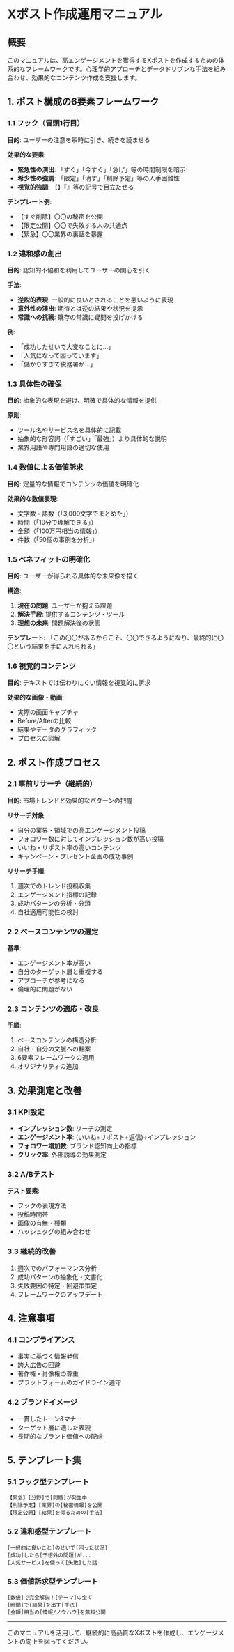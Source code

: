 # Xポスト作成運用マニュアル

## 概要
このマニュアルは、高エンゲージメントを獲得するXポストを作成するための体系的なフレームワークです。心理学的アプローチとデータドリブンな手法を組み合わせ、効果的なコンテンツ作成を支援します。

## 1. ポスト構成の6要素フレームワーク

### 1.1 フック（冒頭1行目）
**目的**: ユーザーの注意を瞬時に引き、続きを読ませる

**効果的な要素**:
- **緊急性の演出**: 「すぐ」「今すぐ」「急げ」等の時間制限を暗示
- **希少性の強調**: 「限定」「消す」「削除予定」等の入手困難性
- **視覚的強調**: 【】『』等の記号で目立たせる

**テンプレート例**:
- 【すぐ削除】〇〇の秘密を公開
- 【限定公開】〇〇で失敗する人の共通点
- 【緊急】〇〇業界の裏話を暴露

### 1.2 違和感の創出
**目的**: 認知的不協和を利用してユーザーの関心を引く

**手法**:
- **逆説的表現**: 一般的に良いとされることを悪いように表現
- **意外性の演出**: 期待とは逆の結果や状況を提示
- **常識への挑戦**: 既存の常識に疑問を投げかける

**例**:
- 「成功したせいで大変なことに...」
- 「人気になって困っています」
- 「儲かりすぎて税務署が...」

### 1.3 具体性の確保
**目的**: 抽象的な表現を避け、明確で具体的な情報を提供

**原則**:
- ツール名やサービス名を具体的に記載
- 抽象的な形容詞（「すごい」「最強」）より具体的な説明
- 業界用語や専門用語の適切な使用

### 1.4 数値による価値訴求
**目的**: 定量的な情報でコンテンツの価値を明確化

**効果的な数値表現**:
- 文字数・語数（「3,000文字でまとめた」）
- 時間（「10分で理解できる」）
- 金額（「100万円相当の情報」）
- 件数（「50個の事例を分析」）

### 1.5 ベネフィットの明確化
**目的**: ユーザーが得られる具体的な未来像を描く

**構造**:
1. **現在の問題**: ユーザーが抱える課題
2. **解決手段**: 提供するコンテンツ・ツール
3. **理想の未来**: 問題解決後の状態

**テンプレート**:
「この〇〇があるからこそ、〇〇できるようになり、最終的に〇〇という結果を手に入れられる」

### 1.6 視覚的コンテンツ
**目的**: テキストでは伝わりにくい情報を視覚的に訴求

**効果的な画像・動画**:
- 実際の画面キャプチャ
- Before/Afterの比較
- 結果やデータのグラフィック
- プロセスの図解

## 2. ポスト作成プロセス

### 2.1 事前リサーチ（継続的）
**目的**: 市場トレンドと効果的なパターンの把握

**リサーチ対象**:
- 自分の業界・領域での高エンゲージメント投稿
- フォロワー数に対してインプレッション数が高い投稿
- いいね・リポスト率の高いコンテンツ
- キャンペーン・プレゼント企画の成功事例

**リサーチ手順**:
1. 週次でのトレンド投稿収集
2. エンゲージメント指標の記録
3. 成功パターンの分析・分類
4. 自社適用可能性の検討

### 2.2 ベースコンテンツの選定
**基準**:
- エンゲージメント率が高い
- 自分のターゲット層と重複する
- アプローチが参考になる
- 倫理的に問題がない

### 2.3 コンテンツの適応・改良
**手順**:
1. ベースコンテンツの構造分析
2. 自社・自分の文脈への翻案
3. 6要素フレームワークの適用
4. オリジナリティの追加

## 3. 効果測定と改善

### 3.1 KPI設定
- **インプレッション数**: リーチの測定
- **エンゲージメント率**: (いいね+リポスト+返信)÷インプレッション
- **フォロワー増加数**: ブランド認知向上の指標
- **クリック率**: 外部誘導の効果測定

### 3.2 A/Bテスト
**テスト要素**:
- フックの表現方法
- 投稿時間帯
- 画像の有無・種類
- ハッシュタグの組み合わせ

### 3.3 継続的改善
1. 週次でのパフォーマンス分析
2. 成功パターンの抽象化・文書化
3. 失敗要因の特定・回避策策定
4. フレームワークのアップデート

## 4. 注意事項

### 4.1 コンプライアンス
- 事実に基づく情報発信
- 誇大広告の回避
- 著作権・肖像権の尊重
- プラットフォームのガイドライン遵守

### 4.2 ブランドイメージ
- 一貫したトーン&マナー
- ターゲット層に適した表現
- 長期的なブランド価値への配慮

## 5. テンプレート集

### 5.1 フック型テンプレート
```
【緊急】[分野]で[問題]が発生中
【削除予定】[業界]の[秘密情報]を公開
【限定公開】[結果]を得るための[手法]
```

### 5.2 違和感型テンプレート
```
[一般的に良いこと]のせいで[困った状況]
[成功]したら[予想外の問題]が...
[人気サービス]を使って[失敗]した話
```

### 5.3 価値訴求型テンプレート
```
[数値]で完全解説！[テーマ]の全て
[時間]で[結果]を出す[手法]
[金額]相当の[情報/ノウハウ]を無料公開
```

---

このマニュアルを活用して、継続的に高品質なXポストを作成し、エンゲージメントの向上を図ってください。 